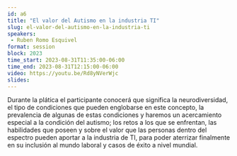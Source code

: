 ```yaml
---
id: a6
title: "El valor del Autismo en la industria TI"
slug: el-valor-del-autismo-en-la-industria-ti
speakers:
 - Ruben Romo Esquivel
format: session
block: 2023
time_start: 2023-08-31T11:35:00-06:00
time_end: 2023-08-31T12:15:00-06:00
video: https://youtu.be/Rd8yNVerWjc
slides:
---
```


Durante la plática el participante conocerá que significa la neurodiversidad, el tipo de condiciones que pueden englobarse en este concepto, la prevalencia de algunas de estas condiciones y haremos un acercamiento especial a la condición del autismo; los retos a los que se enfrentan, las habilidades que poseen y sobre el valor que las personas dentro del espectro pueden aportar a la industria de TI, para poder aterrizar finalmente en su inclusión al mundo laboral y casos de éxito a nivel mundial.

